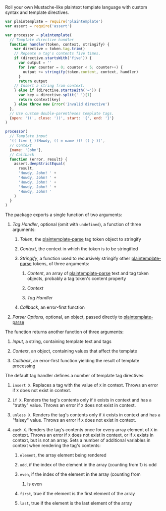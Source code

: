 Roll your own Mustache-like plaintext template language with custom
syntax and template directives.

```javascript
var plaintemplate = require('plaintemplate')
var assert = require('assert')

var processor = plaintemplate(
  // Template directive handler
  function handler(token, context, stringify) {
    var directive = token.tag.trim()
    // Repeate a tag's contents five times.
    if (directive.startsWith('five')) {
      var output = ''
      for (var counter = 0; counter < 5; counter++) {
        output += stringify(token.content, context, handler)
      }
      return output
    // Insert a string from context.
    } else if (directive.startsWith('=')) {
      var key = directive.split(' ')[1]
      return context[key]
    } else throw new Error('Invalid directive')
  },
  // Use custom double-parentheses template tags.
  {open: '((', close: '))', start: '{', end: '}'}
)

processor(
  // Template input
  '(( five { ))Howdy, (( = name ))! (( } ))',
  // Context
  {name: 'John'},
  // Callback
  function (error, result) {
    assert.deepStrictEqual(
      result,
      'Howdy, John! ' +
      'Howdy, John! ' +
      'Howdy, John! ' +
      'Howdy, John! ' +
      'Howdy, John! '
    )
  }
)
```

The package exports a single function of two arguments:

1. _Tag Handler_, optional (omit with `undefined`), a function of three
   arguments:

    1. _Token_, the [plaintemplate-parse][parse] tag token object to
       stringify

    2. _Context_, the context in which the token is to be stringified

    3. _Stringify_, a function used to recursively stringify other
       [plaintemplate-parse][parse] tokens, of three arguments:

        1. _Content_, an array of [plaintemplate-parse][parse] text and
           tag token objects, probably a tag token's content property

        2. _Context_

        3. _Tag Handler_

    4. _Callback_, an error-first function

2. _Parser Options_, optional, an object, passed directly to
   [plaintemplate-parse][parse]

The function returns another function of three arguments:

1. _Input_, a string, containing template text and tags

2. _Context_, an object, containing values that affect the template

3. _Callback_, an error-first function yielding the result of template
   processing

The default tag handler defines a number of template tag directives:

1. `insert X`. Replaces a tag with the value of `X` in context. Throws
   an error if `X` does not exist in context.

2. `if X`. Renders the tag's contents only if `X` exists in context and
   has a "truthy" value. Throws an error if `X` does not exist in context.

3. `unless X`. Renders the tag's contents only if `X` exists in context
   and has a "falsey" value. Throws an error if `X` does not exist in
   context.

4. `each X`. Renders the tag's contents once for every array element of
   `X` in context. Throws an error if `X` does not exist in context,
   or if `X` exists in context, but is not an array. Sets a number of
   additional variables in context when rendering the tag's contents:

    1. `element`, the array element being rendered

    2. `odd`, if the index of the element in the array (counting from 1)
       is odd

    3. `even`, if the index of the element in the array (counting from
       1) is even

    4. `first`, true if the element is the first element of the array

    5. `last`, true if the element is the last element of the array

[parse]: https://www.npmjs.com/packages/plaintemplate-parse
